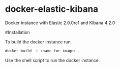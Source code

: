 # docker-elastic-kibana
Docker instance with Elastic 2.0.0rc1 and Kibana 4.2.0

#Installation

To build the docker instance run 
```bash
docker build -t <name for image> .
```

Use the shell script to run the docker instance. 
